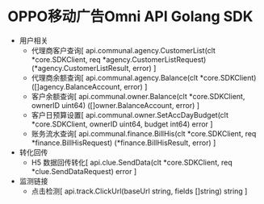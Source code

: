# OPPO移动广告Omni API Golang SDK

- 用户相关
  - 代理商客户查询[ api.communal.agency.CustomerList(clt *core.SDKClient, req *agency.CustomerListRequest) (*agency.CustomerListResult, error) ]
  - 代理商余额查询[ api.communal.agency.Balance(clt *core.SDKClient) ([]agency.BalanceAccount, error) ]
  - 客户余额查询[ api.communal.owner.Balance(clt *core.SDKClient, ownerID uint64) ([]owner.BalanceAccount, error) ]
  - 客户日预算设置[ api.communal.owner.SetAccDayBudget(clt *core.SDKClient, ownerID uint64, budget int64) error ]
  - 账务流水查询[ api.communal.finance.BillHis(clt *core.SDKClient, req *finance.BillHisRequest) (*finance.BillHisResult, error) ]
- 转化回传 
  - H5 数据回传转化[ api.clue.SendData(clt *core.SDKClient, req *clue.SendDataRequest) error ]
- 监测链接
  - 点击检测[ api.track.ClickUrl(baseUrl string, fields []string) string ]

